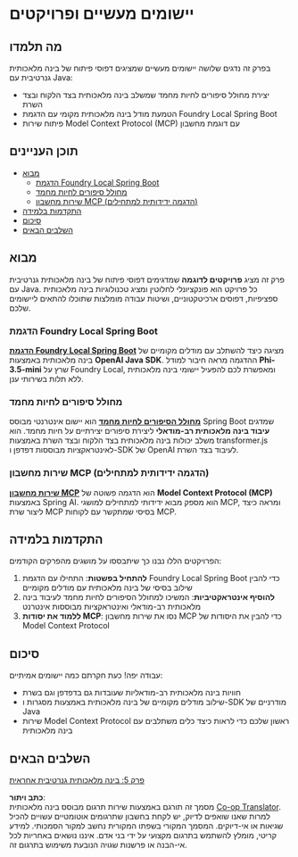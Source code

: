 <!--
CO_OP_TRANSLATOR_METADATA:
{
  "original_hash": "14c0a61ecc1cd2012a9c129236dfdf71",
  "translation_date": "2025-07-29T09:39:26+00:00",
  "source_file": "04-PracticalSamples/README.md",
  "language_code": "he"
}
-->
# יישומים מעשיים ופרויקטים

## מה תלמדו
בפרק זה נדגים שלושה יישומים מעשיים שמציגים דפוסי פיתוח של בינה מלאכותית גנרטיבית עם Java:
- יצירת מחולל סיפורים לחיות מחמד שמשלב בינה מלאכותית בצד הלקוח ובצד השרת
- הטמעת מודל בינה מלאכותית מקומי עם הדגמת Foundry Local Spring Boot
- פיתוח שירות Model Context Protocol (MCP) עם דוגמת מחשבון

## תוכן העניינים

- [מבוא](../../../04-PracticalSamples)
  - [הדגמת Foundry Local Spring Boot](../../../04-PracticalSamples)
  - [מחולל סיפורים לחיות מחמד](../../../04-PracticalSamples)
  - [שירות מחשבון MCP (הדגמה ידידותית למתחילים)](../../../04-PracticalSamples)
- [התקדמות בלמידה](../../../04-PracticalSamples)
- [סיכום](../../../04-PracticalSamples)
- [השלבים הבאים](../../../04-PracticalSamples)

## מבוא

פרק זה מציג **פרויקטים לדוגמה** שמדגימים דפוסי פיתוח של בינה מלאכותית גנרטיבית עם Java. כל פרויקט הוא פונקציונלי לחלוטין ומציג טכנולוגיות בינה מלאכותית ספציפיות, דפוסים ארכיטקטוניים, ושיטות עבודה מומלצות שתוכלו להתאים ליישומים שלכם.

### הדגמת Foundry Local Spring Boot

**[הדגמת Foundry Local Spring Boot](foundrylocal/README.md)** מציגה כיצד להשתלב עם מודלים מקומיים של בינה מלאכותית באמצעות **OpenAI Java SDK**. ההדגמה מראה חיבור למודל **Phi-3.5-mini** שרץ על Foundry Local, ומאפשרת לכם להפעיל יישומי בינה מלאכותית ללא תלות בשירותי ענן.

### מחולל סיפורים לחיות מחמד

**[מחולל הסיפורים לחיות מחמד](petstory/README.md)** הוא יישום אינטרנטי מבוסס Spring Boot שמדגים **עיבוד בינה מלאכותית רב-מודאלי** ליצירת סיפורים יצירתיים על חיות מחמד. הוא משלב יכולות בינה מלאכותית בצד הלקוח ובצד השרת באמצעות transformer.js לאינטראקציות מבוססות דפדפן ו-SDK של OpenAI לעיבוד בצד השרת.

### שירות מחשבון MCP (הדגמה ידידותית למתחילים)

**[שירות מחשבון MCP](calculator/README.md)** הוא הדגמה פשוטה של **Model Context Protocol (MCP)** באמצעות Spring AI. הוא מספק מבוא ידידותי למתחילים למושגי MCP, ומראה כיצד ליצור שרת MCP בסיסי שמתקשר עם לקוחות MCP.

## התקדמות בלמידה

הפרויקטים הללו נבנו כך שיתבססו על מושגים מהפרקים הקודמים:

1. **להתחיל בפשטות**: התחילו עם הדגמת Foundry Local Spring Boot כדי להבין שילוב בסיסי של בינה מלאכותית עם מודלים מקומיים
2. **להוסיף אינטראקטיביות**: המשיכו למחולל הסיפורים לחיות מחמד לעיבוד בינה מלאכותית רב-מודאלי ואינטראקציות מבוססות אינטרנט
3. **ללמוד את יסודות MCP**: נסו את שירות מחשבון MCP כדי להבין את היסודות של Model Context Protocol

## סיכום

עבודה יפה! כעת חקרתם כמה יישומים אמיתיים:

- חוויות בינה מלאכותית רב-מודאליות שעובדות גם בדפדפן וגם בשרת
- שילוב מודלים מקומיים של בינה מלאכותית באמצעות מסגרות ו-SDK מודרניים של Java
- שירות Model Context Protocol ראשון שלכם כדי לראות כיצד כלים משתלבים עם בינה מלאכותית

## השלבים הבאים

[פרק 5: בינה מלאכותית גנרטיבית אחראית](../05-ResponsibleGenAI/README.md)

**כתב ויתור**:  
מסמך זה תורגם באמצעות שירות תרגום מבוסס בינה מלאכותית [Co-op Translator](https://github.com/Azure/co-op-translator). למרות שאנו שואפים לדיוק, יש לקחת בחשבון שתרגומים אוטומטיים עשויים להכיל שגיאות או אי-דיוקים. המסמך המקורי בשפתו המקורית נחשב למקור הסמכותי. למידע קריטי, מומלץ להשתמש בתרגום מקצועי על ידי בני אדם. איננו נושאים באחריות לכל אי-הבנה או פרשנות שגויה הנובעת משימוש בתרגום זה.